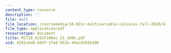 ```yaml
---
content_type: resource
description: ''
file: null
file_location: /coursemedia/18-02sc-multivariable-calculus-fall-2010/4291cbd6b93f1fa8952b49acd391b306_MIT18_02SCF10Rec_21_300k.pdf
file_type: application/pdf
resourcetype: Document
title: MIT18_02SCF10Rec_21_300k.pdf
uid: 4291cbd6-b93f-1fa8-952b-49acd391b306
---
```


